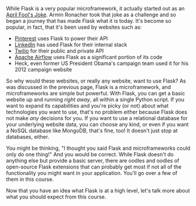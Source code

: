 [//]: # (https://web.archive.org/web/20110904053655/http://denied.immersedcode.org/)
[//]: # (https://www.quora.com/What-challenges-has-Pinterest-encountered-with-Flask?share=1)
[//]: # (https://www.quora.com/What-is-the-largest-site-created-using-Flask?share=1)

While Flask is a very popular microframework, it actually started out as an <a href="https://web.archive.org/web/20110904053655/http://denied.immersedcode.org/" target="_blank">April Fool's Joke</a>. Armin Ronacher took that joke as a challenge and so began a journey that has made Flask what it is today. It's become so popular, in fact, that it's been used by websites such as:

- <a href="https://www.pinterest.com/" target="_blank">Pinterest</a> uses Flask to power their API
- <a href="https://www.linkedin.com/" target="_blank">LinkedIn</a> has used Flask for their internal stack
- <a href="https://www.twilio.com/" target="_blank">Twilio</a> for their public and private API
- <a href="https://airflow.apache.org/" target="_blank">Apache Airflow</a> uses Flask as a significant portion of its code
- Heck, even former US President Obama's campaign team used it for his 2012 campaign website


[//]: # (Lyft's backend? Patreon?)


So why would these websites, or really any website, want to use Flask? As was discussed in the previous page, Flask is a microframework, and microframeworks are simple but powerful. With Flask, you can get a basic website up and running *right away*, all within a single Python script. If you want to expand its capabilities and you're picky (or not) about what technologies you want to use, that's no problem either because Flask does not make *any* decisions for you. If you want to use a relational database for your underlying website data, you can choose any kind, or even if you want a NoSQL database like MongoDB, that's fine, too! It doesn't just stop at databases, either.

You might be thinking, "I thought you said Flask and microframeworks could only do one thing!" And you would be correct. While Flask doesn't do anything else but provide a basic server, there are oodles and oodles of open-source Flask extensions that can probably get most if not all of the functionality you might want in your application. You'll go over a few of them in this course.

Now that you have an idea what Flask is at a high level, let's talk more about what you should expect from this course.